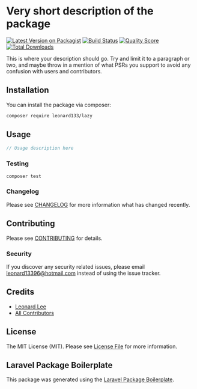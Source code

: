 # Very short description of the package

[![Latest Version on Packagist](https://img.shields.io/packagist/v/leonard133/lazy.svg?style=flat-square)](https://packagist.org/packages/leonard133/lazy)
[![Build Status](https://img.shields.io/travis/leonard133/lazy/master.svg?style=flat-square)](https://travis-ci.org/leonard133/lazy)
[![Quality Score](https://img.shields.io/scrutinizer/g/leonard133/lazy.svg?style=flat-square)](https://scrutinizer-ci.com/g/leonard133/lazy)
[![Total Downloads](https://img.shields.io/packagist/dt/leonard133/lazy.svg?style=flat-square)](https://packagist.org/packages/leonard133/lazy)

This is where your description should go. Try and limit it to a paragraph or two, and maybe throw in a mention of what PSRs you support to avoid any confusion with users and contributors.

## Installation

You can install the package via composer:

```bash
composer require leonard133/lazy
```

## Usage

``` php
// Usage description here
```

### Testing

``` bash
composer test
```

### Changelog

Please see [CHANGELOG](CHANGELOG.md) for more information what has changed recently.

## Contributing

Please see [CONTRIBUTING](CONTRIBUTING.md) for details.

### Security

If you discover any security related issues, please email leonard13396@hotmail.com instead of using the issue tracker.

## Credits

- [Leonard Lee](https://github.com/leonard133)
- [All Contributors](../../contributors)

## License

The MIT License (MIT). Please see [License File](LICENSE.md) for more information.

## Laravel Package Boilerplate

This package was generated using the [Laravel Package Boilerplate](https://laravelpackageboilerplate.com).